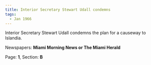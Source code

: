 ```yaml
---  
title: Interior Secretary Stewart Udall condemns  
tags:  
  - Jan 1966  
---  
```

  
Interior Secretary Stewart Udall condemns the plan for a causeway to Islandia.  
  
Newspapers: **Miami Morning News or The Miami Herald**  
  
Page: **1**, Section: **B** 
